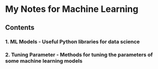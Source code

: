 # My Notes for Machine Learning

## Contents

### 1. ML Models - Useful Python libraries for data science 
### 2. Tuning Parameter - Methods for tuning the parameters of some machine learning models
